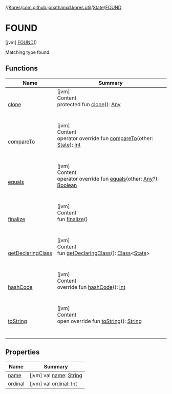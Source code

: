 //[Kores](../../../index.md)/[com.github.jonathanxd.kores.util](../../index.md)/[State](../index.md)/[FOUND](index.md)



# FOUND  
 [jvm] [FOUND](index.md)()  


Matching type found

   


## Functions  
  
|  Name|  Summary| 
|---|---|
| <a name="kotlin/Enum/clone/#/PointingToDeclaration/"></a>[clone](../-r-e-q-u-i-r-e_-s-u-p-e-r/index.md#%5Bkotlin%2FEnum%2Fclone%2F%23%2FPointingToDeclaration%2F%5D%2FFunctions%2F-427383591)| <a name="kotlin/Enum/clone/#/PointingToDeclaration/"></a>[jvm]  <br>Content  <br>protected fun [clone](../-r-e-q-u-i-r-e_-s-u-p-e-r/index.md#%5Bkotlin%2FEnum%2Fclone%2F%23%2FPointingToDeclaration%2F%5D%2FFunctions%2F-427383591)(): [Any](https://kotlinlang.org/api/latest/jvm/stdlib/kotlin/-any/index.html)  <br><br><br>
| <a name="kotlin/Enum/compareTo/#com.github.jonathanxd.kores.util.State/PointingToDeclaration/"></a>[compareTo](../-r-e-q-u-i-r-e_-s-u-p-e-r/index.md#%5Bkotlin%2FEnum%2FcompareTo%2F%23com.github.jonathanxd.kores.util.State%2FPointingToDeclaration%2F%5D%2FFunctions%2F-427383591)| <a name="kotlin/Enum/compareTo/#com.github.jonathanxd.kores.util.State/PointingToDeclaration/"></a>[jvm]  <br>Content  <br>operator override fun [compareTo](../-r-e-q-u-i-r-e_-s-u-p-e-r/index.md#%5Bkotlin%2FEnum%2FcompareTo%2F%23com.github.jonathanxd.kores.util.State%2FPointingToDeclaration%2F%5D%2FFunctions%2F-427383591)(other: [State](../index.md)): [Int](https://kotlinlang.org/api/latest/jvm/stdlib/kotlin/-int/index.html)  <br><br><br>
| <a name="kotlin/Enum/equals/#kotlin.Any?/PointingToDeclaration/"></a>[equals](../-r-e-q-u-i-r-e_-s-u-p-e-r/index.md#%5Bkotlin%2FEnum%2Fequals%2F%23kotlin.Any%3F%2FPointingToDeclaration%2F%5D%2FFunctions%2F-427383591)| <a name="kotlin/Enum/equals/#kotlin.Any?/PointingToDeclaration/"></a>[jvm]  <br>Content  <br>operator override fun [equals](../-r-e-q-u-i-r-e_-s-u-p-e-r/index.md#%5Bkotlin%2FEnum%2Fequals%2F%23kotlin.Any%3F%2FPointingToDeclaration%2F%5D%2FFunctions%2F-427383591)(other: [Any](https://kotlinlang.org/api/latest/jvm/stdlib/kotlin/-any/index.html)?): [Boolean](https://kotlinlang.org/api/latest/jvm/stdlib/kotlin/-boolean/index.html)  <br><br><br>
| <a name="kotlin/Enum/finalize/#/PointingToDeclaration/"></a>[finalize](../-r-e-q-u-i-r-e_-s-u-p-e-r/index.md#%5Bkotlin%2FEnum%2Ffinalize%2F%23%2FPointingToDeclaration%2F%5D%2FFunctions%2F-427383591)| <a name="kotlin/Enum/finalize/#/PointingToDeclaration/"></a>[jvm]  <br>Content  <br>fun [finalize](../-r-e-q-u-i-r-e_-s-u-p-e-r/index.md#%5Bkotlin%2FEnum%2Ffinalize%2F%23%2FPointingToDeclaration%2F%5D%2FFunctions%2F-427383591)()  <br><br><br>
| <a name="kotlin/Enum/getDeclaringClass/#/PointingToDeclaration/"></a>[getDeclaringClass](../-r-e-q-u-i-r-e_-s-u-p-e-r/index.md#%5Bkotlin%2FEnum%2FgetDeclaringClass%2F%23%2FPointingToDeclaration%2F%5D%2FFunctions%2F-427383591)| <a name="kotlin/Enum/getDeclaringClass/#/PointingToDeclaration/"></a>[jvm]  <br>Content  <br>fun [getDeclaringClass](../-r-e-q-u-i-r-e_-s-u-p-e-r/index.md#%5Bkotlin%2FEnum%2FgetDeclaringClass%2F%23%2FPointingToDeclaration%2F%5D%2FFunctions%2F-427383591)(): [Class](https://docs.oracle.com/javase/8/docs/api/java/lang/Class.html)<[State](../index.md)>  <br><br><br>
| <a name="kotlin/Enum/hashCode/#/PointingToDeclaration/"></a>[hashCode](../-r-e-q-u-i-r-e_-s-u-p-e-r/index.md#%5Bkotlin%2FEnum%2FhashCode%2F%23%2FPointingToDeclaration%2F%5D%2FFunctions%2F-427383591)| <a name="kotlin/Enum/hashCode/#/PointingToDeclaration/"></a>[jvm]  <br>Content  <br>override fun [hashCode](../-r-e-q-u-i-r-e_-s-u-p-e-r/index.md#%5Bkotlin%2FEnum%2FhashCode%2F%23%2FPointingToDeclaration%2F%5D%2FFunctions%2F-427383591)(): [Int](https://kotlinlang.org/api/latest/jvm/stdlib/kotlin/-int/index.html)  <br><br><br>
| <a name="kotlin/Enum/toString/#/PointingToDeclaration/"></a>[toString](../-r-e-q-u-i-r-e_-s-u-p-e-r/index.md#%5Bkotlin%2FEnum%2FtoString%2F%23%2FPointingToDeclaration%2F%5D%2FFunctions%2F-427383591)| <a name="kotlin/Enum/toString/#/PointingToDeclaration/"></a>[jvm]  <br>Content  <br>open override fun [toString](../-r-e-q-u-i-r-e_-s-u-p-e-r/index.md#%5Bkotlin%2FEnum%2FtoString%2F%23%2FPointingToDeclaration%2F%5D%2FFunctions%2F-427383591)(): [String](https://kotlinlang.org/api/latest/jvm/stdlib/kotlin/-string/index.html)  <br><br><br>


## Properties  
  
|  Name|  Summary| 
|---|---|
| <a name="com.github.jonathanxd.kores.util/State.FOUND/name/#/PointingToDeclaration/"></a>[name](name.md)| <a name="com.github.jonathanxd.kores.util/State.FOUND/name/#/PointingToDeclaration/"></a> [jvm] val [name](name.md): [String](https://kotlinlang.org/api/latest/jvm/stdlib/kotlin/-string/index.html)   <br>
| <a name="com.github.jonathanxd.kores.util/State.FOUND/ordinal/#/PointingToDeclaration/"></a>[ordinal](ordinal.md)| <a name="com.github.jonathanxd.kores.util/State.FOUND/ordinal/#/PointingToDeclaration/"></a> [jvm] val [ordinal](ordinal.md): [Int](https://kotlinlang.org/api/latest/jvm/stdlib/kotlin/-int/index.html)   <br>

